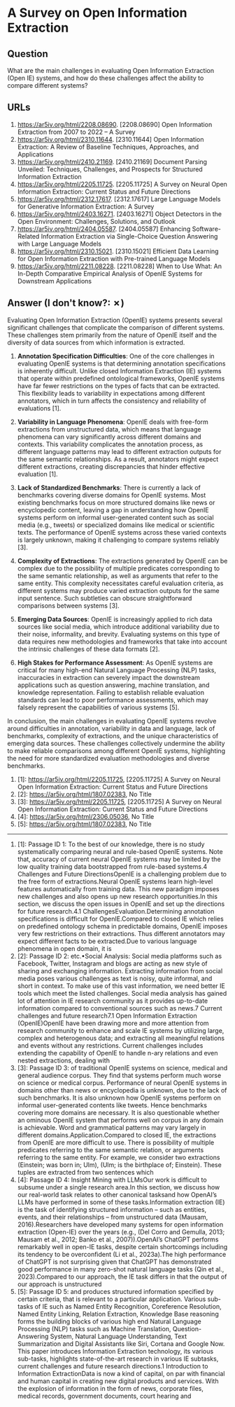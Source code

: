 # A Survey on Open Information Extraction

## Question

What are the main challenges in evaluating Open Information Extraction (Open IE) systems, and how do these challenges affect the ability to compare different systems?

## URLs

1. https://ar5iv.org/html/2208.08690. [2208.08690] Open Information Extraction from 2007 to 2022 – A Survey
2. https://ar5iv.org/html/2310.11644. [2310.11644] Open Information Extraction: A Review of Baseline Techniques, Approaches, and Applications
3. https://ar5iv.org/html/2410.21169. [2410.21169] Document Parsing Unveiled: Techniques, Challenges, and Prospects for Structured Information Extraction
4. https://ar5iv.org/html/2205.11725. [2205.11725] A Survey on Neural Open Information Extraction: Current Status and Future Directions
5. https://ar5iv.org/html/2312.17617. [2312.17617] Large Language Models for Generative Information Extraction: A Survey
6. https://ar5iv.org/html/2403.16271. [2403.16271] Object Detectors in the Open Environment: Challenges, Solutions, and Outlook
7. https://ar5iv.org/html/2404.05587. [2404.05587] Enhancing Software-Related Information Extraction via Single-Choice Question Answering with Large Language Models
8. https://ar5iv.org/html/2310.15021. [2310.15021] Efficient Data Learning for Open Information Extraction with Pre-trained Language Models
9. https://ar5iv.org/html/2211.08228. [2211.08228] When to Use What: An In-Depth Comparative Empirical Analysis of OpenIE Systems for Downstream Applications

## Answer (I don't know?: ✗)

Evaluating Open Information Extraction (OpenIE) systems presents several significant challenges that complicate the comparison of different systems. These challenges stem primarily from the nature of OpenIE itself and the diversity of data sources from which information is extracted.

1. **Annotation Specification Difficulties**: One of the core challenges in evaluating OpenIE systems is that determining annotation specifications is inherently difficult. Unlike closed Information Extraction (IE) systems that operate within predefined ontological frameworks, OpenIE systems have far fewer restrictions on the types of facts that can be extracted. This flexibility leads to variability in expectations among different annotators, which in turn affects the consistency and reliability of evaluations [1].

2. **Variability in Language Phenomena**: OpenIE deals with free-form extractions from unstructured data, which means that language phenomena can vary significantly across different domains and contexts. This variability complicates the annotation process, as different language patterns may lead to different extraction outputs for the same semantic relationships. As a result, annotators might expect different extractions, creating discrepancies that hinder effective evaluation [1].

3. **Lack of Standardized Benchmarks**: There is currently a lack of benchmarks covering diverse domains for OpenIE systems. Most existing benchmarks focus on more structured domains like news or encyclopedic content, leaving a gap in understanding how OpenIE systems perform on informal user-generated content such as social media (e.g., tweets) or specialized domains like medical or scientific texts. The performance of OpenIE systems across these varied contexts is largely unknown, making it challenging to compare systems reliably [3].

4. **Complexity of Extractions**: The extractions generated by OpenIE can be complex due to the possibility of multiple predicates corresponding to the same semantic relationship, as well as arguments that refer to the same entity. This complexity necessitates careful evaluation criteria, as different systems may produce varied extraction outputs for the same input sentence. Such subtleties can obscure straightforward comparisons between systems [3].

5. **Emerging Data Sources**: OpenIE is increasingly applied to rich data sources like social media, which introduce additional variability due to their noise, informality, and brevity. Evaluating systems on this type of data requires new methodologies and frameworks that take into account the intrinsic challenges of these data formats [2].

6. **High Stakes for Performance Assessment**: As OpenIE systems are critical for many high-end Natural Language Processing (NLP) tasks, inaccuracies in extraction can severely impact the downstream applications such as question answering, machine translation, and knowledge representation. Failing to establish reliable evaluation standards can lead to poor performance assessments, which may falsely represent the capabilities of various systems [5].

In conclusion, the main challenges in evaluating OpenIE systems revolve around difficulties in annotation, variability in data and language, lack of benchmarks, complexity of extractions, and the unique characteristics of emerging data sources. These challenges collectively undermine the ability to make reliable comparisons among different OpenIE systems, highlighting the need for more standardized evaluation methodologies and diverse benchmarks.

1. [1]:  https://ar5iv.org/html/2205.11725, [2205.11725] A Survey on Neural Open Information Extraction: Current Status and Future Directions
2. [2]:  https://ar5iv.org/html/1807.02383, No Title
3. [3]:  https://ar5iv.org/html/2205.11725, [2205.11725] A Survey on Neural Open Information Extraction: Current Status and Future Directions
4. [4]:  https://ar5iv.org/html/2306.05036, No Title
5. [5]:  https://ar5iv.org/html/1807.02383, No Title
---
1. [1]:  Passage ID 1: To the best of our knowledge, there is no study systematically comparing neural and rule-based OpenIE systems. Note that, accuracy of current neural OpenIE systems may be limited by the low quality training data bootstrapped from rule-based systems.4 Challenges and Future DirectionsOpenIE is a challenging problem due to the free form of extractions.Neural OpenIE systems learn high-level features automatically from training data. This new paradigm imposes new challenges and also opens up new research opportunities.In this section, we discuss the open issues in OpenIE and set up the directions for future research.4.1 ChallengesEvaluation.Determining annotation specifications is difficult for OpenIE.Compared to closed IE which relies on predefined ontology schema in predictable domains, OpenIE imposes very few restrictions on their extractions. Thus different annotators may expect different facts to be extracted.Due to various language phenomena in open domain, it is
2. [2]:  Passage ID 2: etc.•Social Analysis: Social media platforms such as Facebook, Twitter, Instagram and blogs are acting as new style of sharing and exchanging information. Extracting information from social media poses various challenges as text is noisy, quite informal, and short in context. To make use of this vast information, we need better IE tools which meet the listed challenges. Social media analysis has gained lot of attention in IE research community as it provides up-to-date information compared to conventional sources such as news.7 Current challenges and future research7.1 Open Information Extraction (OpenIE)OpenIE have been drawing more and more attention from research community to enhance and scale IE systems by utilizing large, complex and heterogenous data; and extracting all meaningful relations and events without any restrictions. Current challenges includes extending the capability of OpenIE to handle n-ary relations and even nested extractions, dealing with
3. [3]:  Passage ID 3: of traditional OpenIE systems on science, medical and general audience corpus. They find that systems perform much worse on science or medical corpus. Performance of neural OpenIE systems in domains other than news or encyclopedia is unknown, due to the lack of such benchmarks. It is also unknown how OpenIE systems perform on informal user-generated contents like tweets. Hence benchmarks covering more domains are necessary. It is also questionable whether an ominous OpenIE system that performs well on corpus in any domain is achievable. Word and grammatical patterns may vary largely in different domains.Application.Compared to closed IE, the extractions from OpenIE are more difficult to use. There is possibility of multiple predicates referring to the same semantic relation, or arguments referring to the same entity. For example, we consider two extractions (Einstein; was born in; Ulm), (Ulm; is the birthplace of; Einstein). These tuples are extracted from two sentences which
4. [4]:  Passage ID 4: Insight Mining with LLMsOur work is difficult to subsume under a single research area.In this section, we discuss how our real-world task relates to other canonical tasksand how OpenAI’s LLMs have performed in some of these tasks.Information extraction (IE) is the task of identifying structured information – such as entities, events, and their relationships – from unstructured data (Mausam, 2016).Researchers have developed many systems for open information extraction (Open-IE) over the years (e.g., (Del Corro and Gemulla, 2013; Mausam et al., 2012; Banko et al., 2007)).OpenAI’s ChatGPT performs remarkably well in open-IE tasks, despite certain shortcomings including its tendency to be overconfident (Li et al., 2023a).The high performance of ChatGPT is not surprising given that ChatGPT has demonstrated good performance in many zero-shot natural language tasks (Qin et al., 2023).Compared to our approach, the IE task differs in that the output of our approach is unstructured
5. [5]:  Passage ID 5: and produces structured information specified by certain criteria, that is relevant to a particular application. Various sub-tasks of IE such as Named Entity Recognition, Coreference Resolution, Named Entity Linking, Relation Extraction, Knowledge Base reasoning forms the building blocks of various high end Natural Language Processing (NLP) tasks such as Machine Translation, Question-Answering System, Natural Language Understanding, Text Summarization and Digital Assistants like Siri, Cortana and Google Now. This paper introduces Information Extraction technology, its various sub-tasks, highlights state-of-the-art research in various IE subtasks, current challenges and future research directions.1 Introduction to Information ExtractionData is now a kind of capital, on par with financial and human capital in creating new digital products and services. With the explosion of information in the form of news, corporate files, medical records, government documents, court hearing and